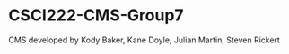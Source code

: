 CSCI222-CMS-Group7
==================

CMS developed by Kody Baker, Kane Doyle, Julian Martin, Steven Rickert
